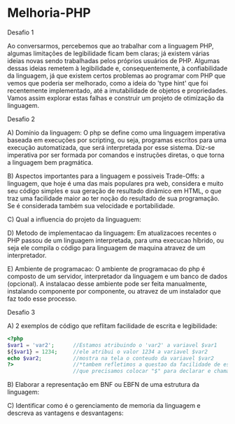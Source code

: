 # Melhoria-PHP

Desafio 1

Ao conversarmos, percebemos que ao trabalhar com a linguagem PHP, algumas limitações de legibilidade ficam bem claras; já existem várias ideias novas sendo trabalhadas pelos próprios usuários de PHP. Algumas dessas ideias remetem à legibilidade e, consequentemente, à confiabilidade da linguagem, já que existem certos problemas ao programar com PHP que vemos que poderia ser melhorado, como a ideia do 'type hint' que foi recentemente implementado, até a imutabilidade de objetos e propriedades. Vamos assim explorar estas falhas e construir um projeto de otimização da linguagem.

Desafio 2

A) Domínio da linguagem: O php se define como uma linguagem imperativa baseada em execuções por scripting, ou seja, programas escritos para uma execução automatizada, que será interpretada por esse sistema. Diz-se imperativa por ser formada por comandos e instruções diretas, o que torna a linguagem bem pragmática.

B) Aspectos importantes para a linguagem e possiveis Trade-Offs: a linguagem, que hoje é uma das mais populares pra web, considera e muito seu código simples e sua geração de resultado dinâmico em HTML, o que traz uma facilidade maior ao ter noção do resultado de sua programação. Se é considerada também sua velocidade e portabilidade.

C) Qual a influencia do projeto da linguaguem:  

D) Metodo de implementacao da linguagem: Em atualizacoes recentes o PHP passou de um linguagem interpretada, para uma execucao híbrido, ou seja ele compila o código para linguagem de maquina atravez de um interpretador.

E) Ambiente de programacao: O ambiente de programacao do php é composto de um servidor, interpretador da linguagem e um banco de dados (opcional). A instalacao desse ambiente pode ser feita manualmente, instalando componente por componente, ou atravez de um instalador que faz todo esse processo.

Desafio 3

A) 2 exemplos de código que reflitam facilidade de escrita e legibilidade:

```php
<?php
$var1 = 'var2';      //Estamos atribuindo o 'var2' a variavel $var1
${$var1} = 1234;     //ele atribui o valor 1234 a variavel $var2
echo $var2;          //mostra na tela o conteudo da variavel $var2
?>                   //*tambem refletimos a questao da facilidade de escrita, sendo
                     //que precisamos colocar "$" para declarar e chamar alguma variavel
```

B) Elaborar a representação em BNF ou EBFN de uma estrutura da linguagem:



C) Identificar como é o gerenciamento de memoria da linguagem e descreva as vantagens e desvantagens:















